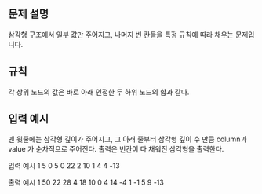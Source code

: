 ## 문제 설명
삼각형 구조에서 일부 값만 주어지고, 나머지 빈 칸들을 특정 규칙에 따라 채우는 문제입니다.

## 규칙
각 상위 노드의 값은 바로 아래 인접한 두 하위 노드의 합과 같다.

## 입력 예시
맨 윗줄에는 삼각형 깊이가 주어지고, 그 아래 줄부터 삼각형 깊이 수 만큼 column과 value 가 순차적으로 주어진다. 출력은 빈칸이 다 채워진 삼각형을 출력한다.

입력 예시 1
5 
0 5 
0 22 
2 10
1 4 
4 -13 

출력 예시 1
50 
22 28 
4 18 10 
0 4 14 -4 
1 -1 5 9 -13 

